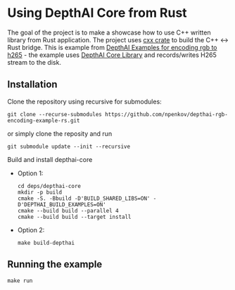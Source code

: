 # Using DepthAI Core from Rust

The goal of the project is to make a showcase how to use C++ written library from Rust application.
The project uses [cxx crate](https://lib.rs/crates/cxx) to build the C++ <-> Rust bridge.
This is example from [DepthAI Examples for encoding rgb to h265](https://github.com/luxonis/depthai-core/blob/main/examples/VideoEncoder/rgb_encoding.cpp) - the example uses [DepthAI Core Library](https://github.com/luxonis/depthai-core) and records/writes H265 stream to the disk.


## Installation

Clone the repository using recursive for submodules:

```
git clone --recurse-submodules https://github.com/npenkov/depthai-rgb-encoding-example-rs.git
```

or simply clone the reposity and run

```
git submodule update --init --recursive
```

Build and install depthai-core

- Option 1: 
  
  ```
  cd deps/depthai-core
  mkdir -p build
  cmake -S. -Bbuild -D'BUILD_SHARED_LIBS=ON' -D'DEPTHAI_BUILD_EXAMPLES=ON'
  cmake --build build --parallel 4
  cmake --build build --target install
  ```
  
- Option 2:
  
  ```
  make build-depthai
  ```

## Running the example

```
make run
```